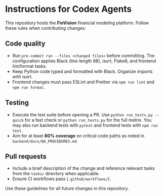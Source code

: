 # Instructions for Codex Agents

This repository hosts the **FinVision** financial modeling platform.
Follow these rules when contributing changes:

## Code quality
- Run `pre-commit run --files <changed files>` before committing. The configuration
  applies Black (line length 88), isort, Flake8, and frontend lint/format tasks.
- Keep Python code typed and formatted with Black. Organize imports with isort.
- Frontend changes must pass ESLint and Prettier via `npm run lint` and
  `npm run format`.

## Testing
- Execute the test suite before opening a PR. Use `python run_tests.py --quick`
  for a fast check or `python run_tests.py` for the full matrix. You may also run
  backend tests with `pytest` and frontend tests with `npm run test`.
- Aim for at least **80% coverage** on critical code paths as noted in
  `backend/docs/QA_PROCEDURES.md`.

## Pull requests
- Include a brief description of the change and reference relevant tasks from the
  `tasks/` directory when applicable.
- Ensure CI workflows pass (`.github/workflows/`).

Use these guidelines for all future changes in this repository.
